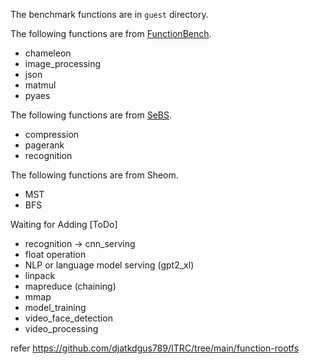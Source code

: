 The benchmark functions are in `guest` directory.

The following functions are from [FunctionBench](https://github.com/kmu-bigdata/serverless-faas-workbench).
- chameleon
- image_processing
- json
- matmul
- pyaes

The following functions are from [SeBS](https://github.com/spcl/serverless-benchmarks).
- compression
- pagerank
- recognition

The following functions are from Sheom.
- MST
- BFS

Waiting for Adding [ToDo]
- recognition -> cnn_serving
- float operation
- NLP or language model serving (gpt2_xl)
- linpack
- mapreduce (chaining)
- mmap 
- model_training
- video_face_detection
- video_processing
  
refer https://github.com/djatkdgus789/ITRC/tree/main/function-rootfs